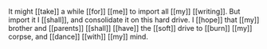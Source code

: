 It might [[take]] a while [[for]] [[me]] to import all [[my]] [[writing]]. But import it I [[shall]], and consolidate it on this hard drive. I [[hope]] that [[my]] brother and [[parents]] [[shall]] [[have]] the [[soft]] drive to [[burn]] [[my]] corpse, and [[dance]] [[with]] [[my]] mind. 